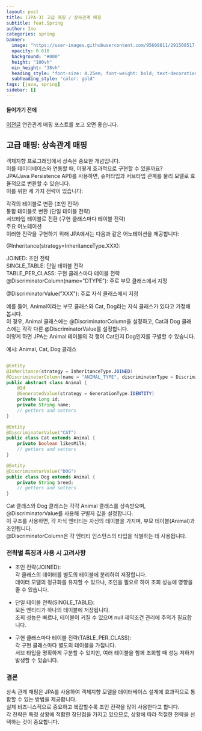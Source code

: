```yaml
---
layout: post
title: (JPA-3) 고급 매핑 / 상속관계 매핑
subtitle: feat.Spring
author: Ino
categories: spring
banner:
  image: "https://user-images.githubusercontent.com/95608811/291508517-1966009e-4c10-4089-a793-f3f778f31809.png"
  opacity: 0.618
  background: "#000"
  height: "100vh"
  min_height: "38vh"
  heading_style: "font-size: 4.25em; font-weight: bold; text-decoration: underline"
  subheading_style: "color: gold"
tags: [java, spring]
sidebar: []
---
```


#### 들어가기 전에

[이전글](https://blog.inlee.kr/spring/2023/12/09/%EC%97%B0%EA%B4%80%EA%B4%B8%EA%B3%84%EB%A7%A4%ED%95%91.html) 연관관계 매핑 포스트를 보고 오면 좋습니다.

## 고급 매핑: 상속관계 매핑

객체지향 프로그래밍에서 상속은 중요한 개념입니다.     
이를 데이터베이스와 연동할 때, 어떻게 효과적으로 구현할 수 있을까요?    
JPA(Java Persistence API)를 사용하면, 슈퍼타입과 서브타입 관계를 물리 모델로 효율적으로 변환할 수 있습니다.     
이를 위한 세 가지 전략이 있습니다:

각각의 테이블로 변환 (조인 전략)    
통합 테이블로 변환 (단일 테이블 전략)   
서브타입 테이블로 전환 (구현 클래스마다 테이블 전략)    
주요 어노테이션   
이러한 전략을 구현하기 위해 JPA에서는 다음과 같은 어노테이션을 제공합니다:    

@Inheritance(strategy=InheritanceType.XXX):   

JOINED: 조인 전략   
SINGLE_TABLE: 단일 테이블 전략    
TABLE_PER_CLASS: 구현 클래스마다 테이블 전략    
@DiscriminatorColumn(name="DTYPE"): 주로 부모 클래스에서 지정   

@DiscriminatorValue("XXX"): 주로 자식 클래스에서 지정   
    
예를 들어, Animal이라는 부모 클래스와 Cat, Dog라는 자식 클래스가 있다고 가정해 봅시다.    
이 경우, Animal 클래스에는 @DiscriminatorColumn을 설정하고, Cat과 Dog 클래스에는 각각 다른 @DiscriminatorValue를 설정합니다.    
이렇게 하면 JPA는 Animal 테이블의 각 행이 Cat인지 Dog인지를 구별할 수 있습니다.   

예시: Animal, Cat, Dog 클래스

```java

@Entity
@Inheritance(strategy = InheritanceType.JOINED)
@DiscriminatorColumn(name = "ANIMAL_TYPE", discriminatorType = DiscriminatorType.STRING)
public abstract class Animal {
    @Id
    @GeneratedValue(strategy = GenerationType.IDENTITY)
    private Long id;
    private String name;
    // getters and setters
}

@Entity
@DiscriminatorValue("CAT")
public class Cat extends Animal {
    private boolean likesMilk;
    // getters and setters
}

@Entity
@DiscriminatorValue("DOG")
public class Dog extends Animal {
    private String breed;
    // getters and setters
}

```

Cat 클래스와 Dog 클래스는 각각 Animal 클래스를 상속받으며, @DiscriminatorValue를 사용해 구별자 값을 설정합니다.   
이 구조를 사용하면, 각 자식 엔티티는 자신의 테이블을 가지며, 부모 테이블(Animal)과 조인됩니다.    
@DiscriminatorColumn은 각 엔티티 인스턴스의 타입을 식별하는 데 사용됩니다.    

### 전략별 특징과 사용 시 고려사항
- 조인 전략(JOINED):    
각 클래스의 데이터를 별도의 테이블에 분리하여 저장합니다.   
데이터 모델의 정규화를 유지할 수 있으나, 조인을 필요로 하여 조회 성능에 영향을 줄 수 있습니다.    

- 단일 테이블 전략(SINGLE_TABLE):   
모든 엔티티가 하나의 테이블에 저장됩니다.   
조회 성능은 빠르나, 테이블이 커질 수 있으며 null 제약조건 관리에 주의가 필요합니다.   

- 구현 클래스마다 테이블 전략(TABLE_PER_CLASS):   
각 구현 클래스마다 별도의 테이블을 가집니다.    
서브 타입을 명확하게 구분할 수 있지만, 여러 테이블을 함께 조회할 때 성능 저하가 발생할 수 있습니다.   

### 결론
상속 관계 매핑은 JPA를 사용하여 객체지향 모델을 데이터베이스 설계에 효과적으로 통합할 수 있는 방법을 제공합니다.    
실제 비즈니스적으로 중요하고 복잡할수록 조인 전략을 많이 사용한다고 합니다.   
각 전략은 특정 상황에 적합한 장단점을 가지고 있으므로, 상황에 따라 적절한 전략을 선택하는 것이 중요합니다.

